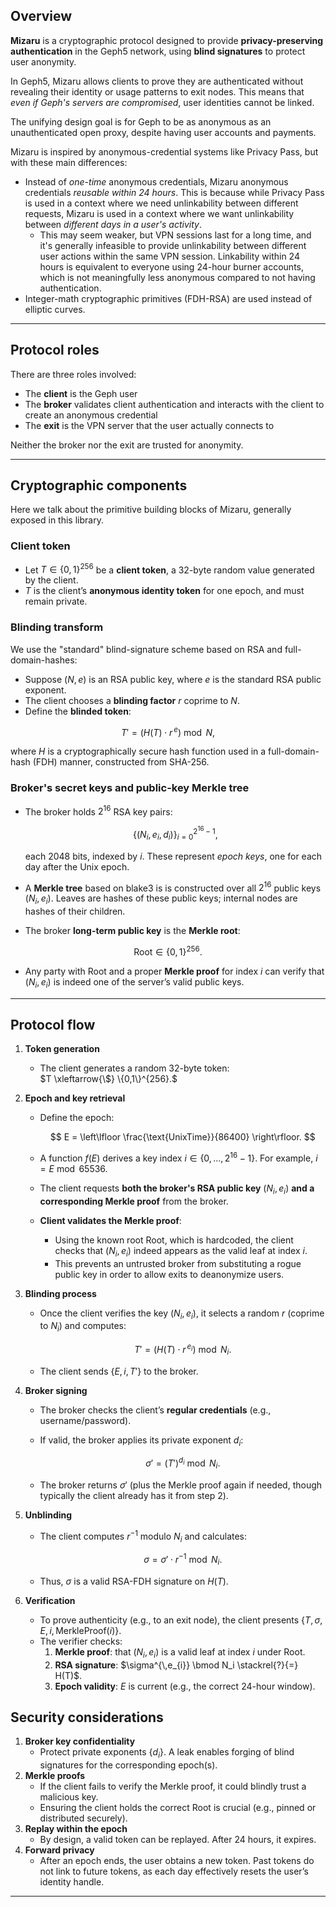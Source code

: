 ## Overview

**Mizaru** is a cryptographic protocol designed to provide **privacy-preserving authentication** in the Geph5 network, using **blind signatures** to protect user anonymity.

In Geph5, Mizaru allows clients to prove they are authenticated without revealing their identity or usage patterns to exit nodes. This means that _even if Geph's servers are compromised_, user identities cannot be linked.

The unifying design goal is for Geph to be as anonymous as an unauthenticated open proxy, despite having user accounts and payments.

Mizaru is inspired by anonymous-credential systems like Privacy Pass, but with these main differences:

- Instead of _one-time_ anonymous credentials, Mizaru anonymous credentials _reusable within 24 hours_. This is because while Privacy Pass is used in a context where we need unlinkability between different requests, Mizaru is used in a context where we want unlinkability between _different days in a user's activity_.
  - This may seem weaker, but VPN sessions last for a long time, and it's generally infeasible to provide unlinkability between different user actions within the same VPN session. Linkability within 24 hours is equivalent to everyone using 24-hour burner accounts, which is not meaningfully less anonymous compared to not having authentication.
- Integer-math cryptographic primitives (FDH-RSA) are used instead of elliptic curves.

---

## Protocol roles

There are three roles involved:

- The **client** is the Geph user
- The **broker** validates client authentication and interacts with the client to create an anonymous credential
- The **exit** is the VPN server that the user actually connects to

Neither the broker nor the exit are trusted for anonymity.

---

## Cryptographic components

Here we talk about the primitive building blocks of Mizaru, generally exposed in this library.

### Client token

- Let $T \in \{0,1\}^{256}$ be a **client token**, a 32-byte random value generated by the client.
- $T$ is the client’s **anonymous identity token** for one epoch, and must remain private.

### Blinding transform

We use the "standard" blind-signature scheme based on RSA and full-domain-hashes:

- Suppose $(N, e)$ is an RSA public key, where $e$ is the standard RSA public exponent.
- The client chooses a **blinding factor** $r$ coprime to $N$.
- Define the **blinded token**:

$$
T' = \bigl(H(T) \cdot r^{\,e}\bigr) \bmod N,
$$

where $H$ is a cryptographically secure hash function used in a full-domain-hash (FDH) manner, constructed from SHA-256.

### Broker's secret keys and public-key Merkle tree

- The broker holds $2^{16}$ RSA key pairs:

  $$
  \{ (N_i, e_{i}, d_i) \}_{i=0}^{2^{16}-1},
  $$

  each 2048 bits, indexed by $i$. These represent _epoch keys_, one for each day after the Unix epoch.

- A **Merkle tree** based on blake3 is is constructed over all $2^{16}$ public keys $\bigl(N_i, e_{i}\bigr)$. Leaves are hashes of these public keys; internal nodes are hashes of their children.
- The broker **long-term public key** is the **Merkle root**:

$$
\mathsf{Root} \in \{0,1\}^{256}.
$$

- Any party with $\mathsf{Root}$ and a proper **Merkle proof** for index $i$ can verify that $\bigl(N_i, e_{i}\bigr)$ is indeed one of the server’s valid public keys.

---

## Protocol flow

1. **Token generation**

   - The client generates a random 32-byte token:  
     $T \xleftarrow{\$} \{0,1\}^{256}.$

2. **Epoch and key retrieval**

   - Define the epoch:

     $$
     E = \left\lfloor \frac{\text{UnixTime}}{86400} \right\rfloor.
     $$

   - A function $f(E)$ derives a key index $i \in \{0,\dots,2^{16}-1\}$. For example, $i = E \bmod 65536$.
   - The client requests **both the broker's RSA public key** $\bigl(N_i, e_{i}\bigr)$ **and a corresponding Merkle proof** from the broker.
   - **Client validates the Merkle proof**:
     - Using the known root $\mathsf{Root}$, which is hardcoded, the client checks that $\bigl(N_i, e_{i}\bigr)$ indeed appears as the valid leaf at index $i$.
     - This prevents an untrusted broker from substituting a rogue public key in order to allow exits to deanonymize users.

3. **Blinding process**

   - Once the client verifies the key $\bigl(N_i, e_{i}\bigr)$, it selects a random $r$ (coprime to $N_i$) and computes:

     $$
     T' = \bigl(H(T) \cdot r^{\,e_{i}}\bigr) \bmod N_i.
     $$

   - The client sends $\{ E, i, T' \}$ to the broker.

4. **Broker signing**

   - The broker checks the client’s **regular credentials** (e.g., username/password).
   - If valid, the broker applies its private exponent $d_i$:

     $$
     \sigma' = (T')^{d_i} \bmod N_i.
     $$

   - The broker returns $\sigma'$ (plus the Merkle proof again if needed, though typically the client already has it from step 2).

5. **Unblinding**

   - The client computes $r^{-1}$ modulo $N_i$ and calculates:

     $$
     \sigma = \sigma' \cdot r^{-1} \bmod N_i.
     $$

   - Thus, $\sigma$ is a valid RSA-FDH signature on $H(T)$.

6. **Verification**
   - To prove authenticity (e.g., to an exit node), the client presents $\{ T, \sigma, E, i, \text{MerkleProof}(i) \}$.
   - The verifier checks:
     1. **Merkle proof**: that $\bigl(N_i, e_{i}\bigr)$ is a valid leaf at index $i$ under $\mathsf{Root}$.
     2. **RSA signature**: $\sigma^{\,e_{i}} \bmod N_i \stackrel{?}{=} H(T)$.
     3. **Epoch validity**: $E$ is current (e.g., the correct 24-hour window).

## Security considerations

1. **Broker key confidentiality**
   - Protect private exponents $\{ d_i \}$. A leak enables forging of blind signatures for the corresponding epoch(s).
2. **Merkle proofs**
   - If the client fails to verify the Merkle proof, it could blindly trust a malicious key.
   - Ensuring the client holds the correct $\mathsf{Root}$ is crucial (e.g., pinned or distributed securely).
3. **Replay within the epoch**
   - By design, a valid token can be replayed. After 24 hours, it expires.
4. **Forward privacy**
   - After an epoch ends, the user obtains a new token. Past tokens do not link to future tokens, as each day effectively resets the user’s identity handle.

---
